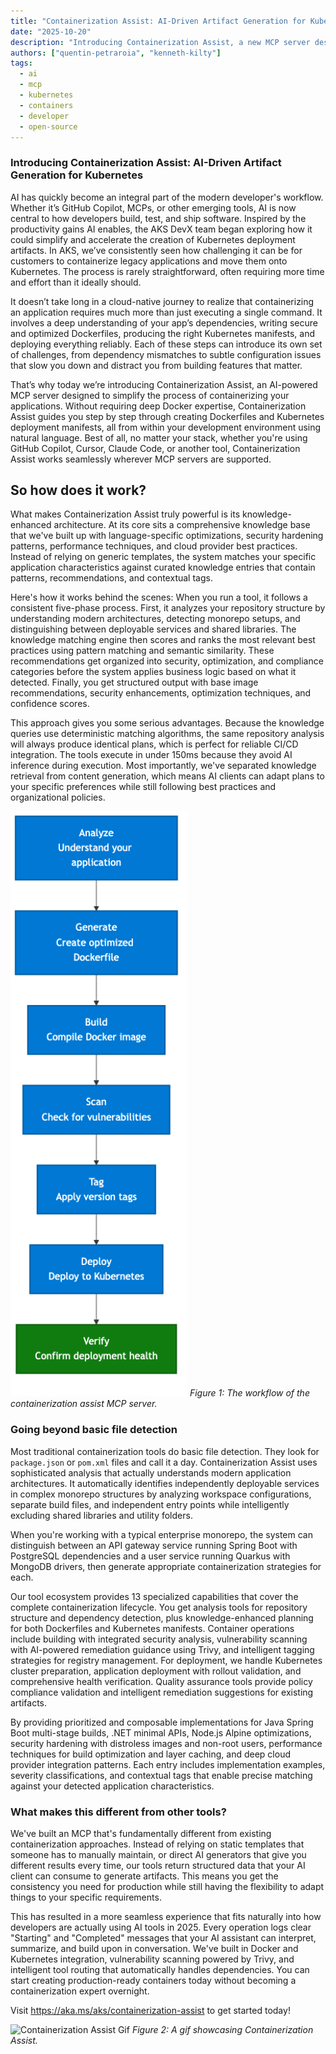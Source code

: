 ```yaml
---
title: "Containerization Assist: AI-Driven Artifact Generation for Kubernetes "
date: "2025-10-20"
description: "Introducing Containerization Assist, a new MCP server designed for containers and kubernetes manifests."
authors: ["quentin-petraroia", "kenneth-kilty"]
tags:
  - ai
  - mcp
  - kubernetes
  - containers
  - developer
  - open-source
---
```


### Introducing Containerization Assist: AI-Driven Artifact Generation for Kubernetes

AI has quickly become an integral part of the modern developer's workflow. Whether it’s GitHub Copilot, MCPs, or other emerging tools, AI is now central to how developers build, test, and ship software. Inspired by the productivity gains AI enables, the AKS DevX team began exploring how it could simplify and accelerate the creation of Kubernetes deployment artifacts. In AKS, we’ve consistently seen how challenging it can be for customers to containerize legacy applications and move them onto Kubernetes. The process is rarely straightforward, often requiring more time and effort than it ideally should.

It doesn’t take long in a cloud-native journey to realize that containerizing an application requires much more than just executing a single command. It involves a deep understanding of your app’s dependencies, writing secure and optimized Dockerfiles, producing the right Kubernetes manifests, and deploying everything reliably. Each of these steps can introduce its own set of challenges, from dependency mismatches to subtle configuration issues that slow you down and distract you from building features that matter. 

That’s why today we’re introducing Containerization Assist, an AI-powered MCP server designed to simplify the process of containerizing your applications. Without requiring deep Docker expertise, Containerization Assist guides you step by step through creating Dockerfiles and Kubernetes deployment manifests, all from within your development environment using natural language. Best of all, no matter your stack, whether you're using GitHub Copilot, Cursor, Claude Code, or another tool, Containerization Assist works seamlessly wherever MCP servers are supported.

## So how does it work?

What makes Containerization Assist truly powerful is its knowledge-enhanced architecture. At its core sits a comprehensive knowledge base that we've built up with language-specific optimizations, security hardening patterns, performance techniques, and cloud provider best practices. Instead of relying on generic templates, the system matches your specific application characteristics against curated knowledge entries that contain patterns, recommendations, and contextual tags.

Here's how it works behind the scenes: When you run a tool, it follows a consistent five-phase process. First, it analyzes your repository structure by understanding modern architectures, detecting monorepo setups, and distinguishing between deployable services and shared libraries. The knowledge matching engine then scores and ranks the most relevant best practices using pattern matching and semantic similarity. These recommendations get organized into security, optimization, and compliance categories before the system applies business logic based on what it detected. Finally, you get structured output with base image recommendations, security enhancements, optimization techniques, and confidence scores.

This approach gives you some serious advantages. Because the knowledge queries use deterministic matching algorithms, the same repository analysis will always produce identical plans, which is perfect for reliable CI/CD integration. The tools execute in under 150ms because they avoid AI inference during execution. Most importantly, we've separated knowledge retrieval from content generation, which means AI clients can adapt plans to your specific preferences while still following best practices and organizational policies.

![Containerization Assist Flow](containerization-assist-flow.png)
_Figure 1: The workflow of the containerization assist MCP server._ 

### Going beyond basic file detection

Most traditional containerization tools do basic file detection. They look for `package.json` or `pom.xml` files and call it a day. Containerization Assist uses sophisticated analysis that actually understands modern application architectures. It automatically identifies independently deployable services in complex monorepo structures by analyzing workspace configurations, separate build files, and independent entry points while intelligently excluding shared libraries and utility folders. 

When you're working with a typical enterprise monorepo, the system can distinguish between an API gateway service running Spring Boot with PostgreSQL dependencies and a user service running Quarkus with MongoDB drivers, then generate appropriate containerization strategies for each.

Our tool ecosystem provides 13 specialized capabilities that cover the complete containerization lifecycle. You get analysis tools for repository structure and dependency detection, plus knowledge-enhanced planning for both Dockerfiles and Kubernetes manifests. Container operations include building with integrated security analysis, vulnerability scanning with AI-powered remediation guidance using Trivy, and intelligent tagging strategies for registry management. For deployment, we handle Kubernetes cluster preparation, application deployment with rollout validation, and comprehensive health verification. Quality assurance tools provide policy compliance validation and intelligent remediation suggestions for existing artifacts.

By providing prioritized and composable implementations for Java Spring Boot multi-stage builds, .NET minimal APIs, Node.js Alpine optimizations, security hardening with distroless images and non-root users, performance techniques for build optimization and layer caching, and deep cloud provider integration patterns. Each entry includes implementation examples, severity classifications, and contextual tags that enable precise matching against your detected application characteristics.

### What makes this different from other tools?

We've built an MCP that's fundamentally different from existing containerization approaches. Instead of relying on static templates that someone has to manually maintain, or direct AI generators that give you different results every time, our tools return structured data that your AI client can consume to generate artifacts. This means you get the consistency you need for production while still having the flexibility to adapt things to your specific requirements.

This has resulted in a more seamless experience that fits naturally into how developers are actually using AI tools in 2025. Every operation logs clear "Starting" and "Completed" messages that your AI assistant can interpret, summarize, and build upon in conversation. We've built in Docker and Kubernetes integration, vulnerability scanning powered by Trivy, and intelligent tool routing that automatically handles dependencies. You can start creating production-ready containers today without becoming a containerization expert overnight.

Visit https://aka.ms/aks/containerization-assist to get started today!

![Containerization Assist Gif](ca-demo-fullscreen.gif)
_Figure 2: A gif showcasing Containerization Assist._ 
